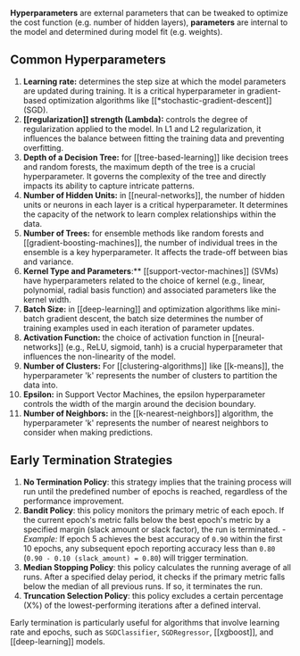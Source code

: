 **Hyperparameters** are external parameters that can be tweaked to optimize the cost function (e.g. number of hidden layers), **parameters** are internal to the model and determined during model fit (e.g. weights).
## Common Hyperparameters

1. **Learning rate:** determines the step size at which the model parameters are updated during training. It is a critical hyperparameter in gradient-based optimization algorithms like [[*stochastic-gradient-descent]] (SGD).
2. **[[regularization]] strength (Lambda):** controls the degree of regularization applied to the model. In L1 and L2 regularization, it influences the balance between fitting the training data and preventing overfitting.
3. **Depth of a Decision Tree:** for [[tree-based-learning]] like decision trees and random forests, the maximum depth of the tree is a crucial hyperparameter. It governs the complexity of the tree and directly impacts its ability to capture intricate patterns.
4. **Number of Hidden Units:** in [[neural-networks]], the number of hidden units or neurons in each layer is a critical hyperparameter. It determines the capacity of the network to learn complex relationships within the data.
5. **Number of Trees:** for ensemble methods like random forests and [[gradient-boosting-machines]], the number of individual trees in the ensemble is a key hyperparameter. It affects the trade-off between bias and variance.
6. **Kernel Type and Parameters**:** [[support-vector-machines]] (SVMs) have hyperparameters related to the choice of kernel (e.g., linear, polynomial, radial basis function) and associated parameters like the kernel width.
7. **Batch Size:** in [[deep-learning]] and optimization algorithms like mini-batch gradient descent, the batch size determines the number of training examples used in each iteration of parameter updates.
8. **Activation Function:** the choice of activation function in [[neural-networks]] (e.g., ReLU, sigmoid, tanh) is a crucial hyperparameter that influences the non-linearity of the model.
9. **Number of Clusters:** For [[clustering-algorithms]] like [[k-means]], the hyperparameter 'k' represents the number of clusters to partition the data into.
10. **Epsilon:** in Support Vector Machines, the epsilon hyperparameter controls the width of the margin around the decision boundary.
11. **Number of Neighbors:** in the [[k-nearest-neighbors]] algorithm, the hyperparameter 'k' represents the number of nearest neighbors to consider when making predictions.
## Early Termination Strategies

1. **No Termination Policy**: this strategy implies that the training process will run until the predefined number of epochs is reached, regardless of the performance improvement.
2. **Bandit Policy**: this policy monitors the primary metric of each epoch. If the current epoch's metric falls below the best epoch's metric by a specified margin (slack amount or slack factor), the run is terminated.
        - _Example:_ If epoch 5 achieves the best accuracy of `0.90` within the first 10 epochs, any subsequent epoch reporting accuracy less than `0.80` (`0.90 - 0.10 (slack_amount) = 0.80`) will trigger termination.
3. **Median Stopping Policy**: this policy calculates the running average of all runs. After a specified delay period, it checks if the primary metric falls below the median of all previous runs. If so, it terminates the run.
4. **Truncation Selection Policy**: this policy excludes a certain percentage (X%) of the lowest-performing iterations after a defined interval.

Early termination is particularly useful for algorithms that involve learning rate and epochs, such as `SGDClassifier`, `SGDRegressor`, [[xgboost]], and [[deep-learning]] models.
